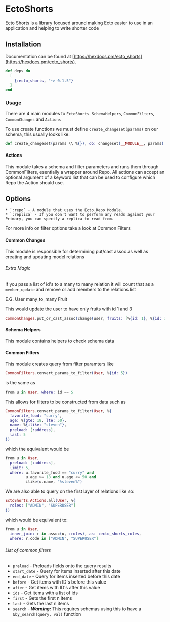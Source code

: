 # EctoShorts

Ecto Shorts is a library focused around making Ecto easier to use in an
application and helping to write shorter code

## Installation

Documentation can be found at [https://hexdocs.pm/ecto_shorts](https://hexdocs.pm/ecto_shorts).

```elixir
def deps do
  [
    {:ecto_shorts, "~> 0.1.5"}
  ]
end
```


### Usage
There are 4 main modules to `EctoShorts`. `SchemaHelpers`, `CommonFilters`, `CommonChanges` and `Actions`

To use create functions we must define `create_changeset(params)` on our schema, this usually looks like:
```elixir
def create_changeset(params \\ %{}), do: changeset(__MODULE__, params)
```

#### Actions
This module takes a schema and filter parameters and runs them through CommonFilters, esentially a wrapper
around Repo. All actions can accept an optional argument of a keyword list that can be used to configure which Repo the Action should use.

## Options
    * `:repo` - A module that uses the Ecto.Repo Module.
    * `:replica` - If you don't want to perform any reads against your Primary, you can specify a replica to read from.

For more info on filter options take a look at Common Filters

#### Common Changes
This module is responsible for determining put/cast assoc as well as creating and updating model relations

###### Extra Magic
If you pass a list of id's to a many to many relation it will count that as a `member_update` and remove or add members to the relations list

E.G. User many_to_many Fruit

This would update the user to have only fruits with id 1 and 3
```elixir
CommonChanges.put_or_cast_assoc(change(user, fruits: [%{id: 1}, %{id: 3}]), :fruits)
```

#### Schema Helpers
This module contains helpers to check schema data

#### Common Filters
This module creates query from filter paramters like

```elixir
CommonFilters.convert_params_to_filter(User, %{id: 5})
```
is the same as
```elixir
from u in User, where: id == 5
```

This allows for filters to be constructed from data such as
```elixir
CommonFilters.convert_params_to_filter(User, %{
  favorite_food: "curry",
  age: %{gte: 18, lte: 50},
  name: %{ilike: "steven"},
  preload: [:address],
  last: 5
})
```
which the equivalent would be
```elixir
from u in User,
  preload: [:address],
  limit: 5,
  where: u.favorite_food == "curry" and
         u.age >= 18 and u.age <= 50 and
         ilike(u.name, "%steven%")
```

We are also able to query on the first layer of relations like so:
```elixir
EctoShorts.Actions.all(User, %{
  roles: ["ADMIN", "SUPERUSER"]
})
```

which would be equivalent to:

```elixir
from u in User,
  inner_join: r in assoc(u, :roles), as: :ecto_shorts_roles,
  where: r.code in ["ADMIN", "SUPERUSER"]
```

###### List of common filters
- `preload` - Preloads fields onto the query results
- `start_date` - Query for items inserted after this date
- `end_date` - Query for items inserted before this date
- `before` - Get items with ID's before this value
- `after` - Get items with ID's after this value
- `ids` - Get items with a list of ids
- `first` - Gets the first n items
- `last` - Gets the last n items
- `search` - ***Warning:*** This requires schemas using this to have a `&by_search(query, val)` function
